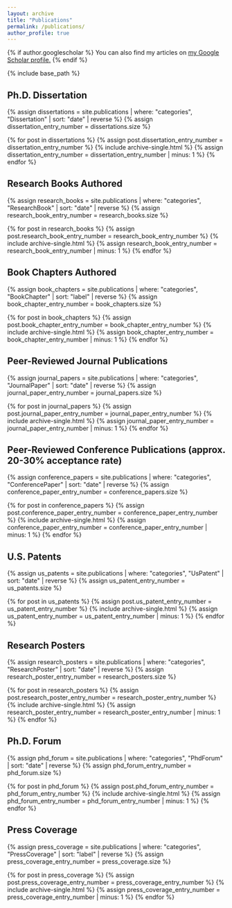 ```yaml
---
layout: archive
title: "Publications"
permalink: /publications/
author_profile: true
---
```


{% if author.googlescholar %}
  You can also find my articles on <u><a href="{{author.googlescholar}}">my Google Scholar profile</a>.</u>
{% endif %}

{% include base_path %}

## Ph.D. Dissertation

{% assign dissertations = site.publications | where: "categories", "Dissertation" | sort: "date" | reverse %}
{% assign dissertation_entry_number = dissertations.size %}

{% for post in dissertations %}
  {% assign post.dissertation_entry_number = dissertation_entry_number %}
  {% include archive-single.html %}
  {% assign dissertation_entry_number = dissertation_entry_number | minus: 1 %}
{% endfor %}

## Research Books Authored

{% assign research_books = site.publications | where: "categories", "ResearchBook" | sort: "date" | reverse %}
{% assign research_book_entry_number = research_books.size %}

{% for post in research_books %}
  {% assign post.research_book_entry_number = research_book_entry_number %}
  {% include archive-single.html %}
  {% assign research_book_entry_number = research_book_entry_number | minus: 1 %}
{% endfor %}

## Book Chapters Authored

{% assign book_chapters = site.publications | where: "categories", "BookChapter" | sort: "label" | reverse %}
{% assign book_chapter_entry_number = book_chapters.size %}

{% for post in book_chapters %}
  {% assign post.book_chapter_entry_number = book_chapter_entry_number %}
  {% include archive-single.html %}
  {% assign book_chapter_entry_number = book_chapter_entry_number | minus: 1 %}
{% endfor %}

## Peer-Reviewed Journal Publications

{% assign journal_papers = site.publications | where: "categories", "JournalPaper" | sort: "date" | reverse %}
{% assign journal_paper_entry_number = journal_papers.size %}

{% for post in journal_papers %}
  {% assign post.journal_paper_entry_number = journal_paper_entry_number %}
  {% include archive-single.html %}
  {% assign journal_paper_entry_number = journal_paper_entry_number | minus: 1 %}
{% endfor %}

## Peer-Reviewed Conference Publications (approx. 20-30% acceptance rate)

{% assign conference_papers = site.publications | where: "categories", "ConferencePaper" | sort: "date" | reverse %}
{% assign conference_paper_entry_number = conference_papers.size %}

{% for post in conference_papers %}
  {% assign post.conference_paper_entry_number = conference_paper_entry_number %}
  {% include archive-single.html %}
  {% assign conference_paper_entry_number = conference_paper_entry_number | minus: 1 %}
{% endfor %}

## U.S. Patents

{% assign us_patents = site.publications | where: "categories", "UsPatent" | sort: "date" | reverse %}
{% assign us_patent_entry_number = us_patents.size %}

{% for post in us_patents %}
  {% assign post.us_patent_entry_number = us_patent_entry_number %}
  {% include archive-single.html %}
  {% assign us_patent_entry_number = us_patent_entry_number | minus: 1 %}
{% endfor %}

## Research Posters

{% assign research_posters = site.publications | where: "categories", "ResearchPoster" | sort: "date" | reverse %}
{% assign research_poster_entry_number = research_posters.size %}

{% for post in research_posters %}
  {% assign post.research_poster_entry_number = research_poster_entry_number %}
  {% include archive-single.html %}
  {% assign research_poster_entry_number = research_poster_entry_number | minus: 1 %}
{% endfor %}

## Ph.D. Forum

{% assign phd_forum = site.publications | where: "categories", "PhdForum" | sort: "date" | reverse %}
{% assign phd_forum_entry_number = phd_forum.size %}

{% for post in phd_forum %}
  {% assign post.phd_forum_entry_number = phd_forum_entry_number %}
  {% include archive-single.html %}
  {% assign phd_forum_entry_number = phd_forum_entry_number | minus: 1 %}
{% endfor %}

## Press Coverage

{% assign press_coverage = site.publications | where: "categories", "PressCoverage" | sort: "label" | reverse %}
{% assign press_coverage_entry_number = press_coverage.size %}

{% for post in press_coverage %}
  {% assign post.press_coverage_entry_number = press_coverage_entry_number %}
  {% include archive-single.html %}
  {% assign press_coverage_entry_number = press_coverage_entry_number | minus: 1 %}
{% endfor %}